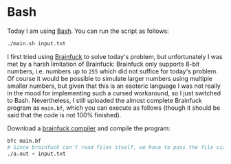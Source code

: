 # Bash

Today I am using [Bash](https://www.gnu.org/software/bash/). You can run the script as follows:

```bash
./main.sh input.txt
```


I first tried using [Brainfuck](https://esolangs.org/wiki/Brainfuck) to solve today's problem, but unfortunately I was met by a harsh limitation of Brainfuck: Brainfuck only supports 8-bit numbers, i.e. numbers up to `255` which did not suffice for today's problem. Of course it would be possible to simulate larger numbers using multiple smaller numbers, but given that this is an esoteric language I was not really in the mood for implementing such a cursed workaround, so I just switched to Bash.
Nevertheless, I still uploaded the almost complete Brainfuck program as `main.bf`, which you can execute as follows (though it should be said that the code is not 100% finished).

Download a [brainfuck compiler](https://github.com/benjamin-james/brainfuck) and compile the program:

```bash
bfc main.bf
# Since brainfuck can't read files itself, we have to pass the file via stdin
./a.out < input.txt
```
